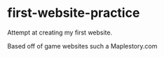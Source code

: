 # first-website-practice

Attempt at creating my first website.

Based off of game websites such a Maplestory.com
